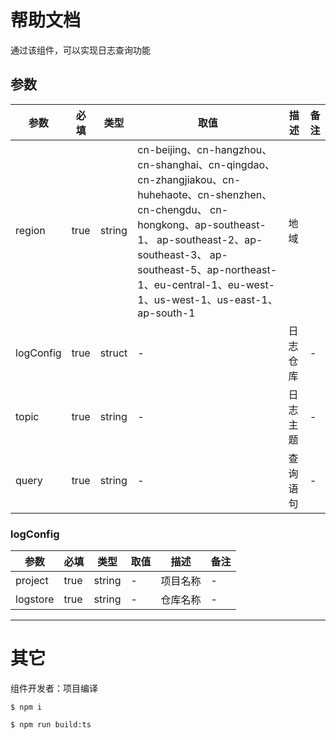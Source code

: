 # 帮助文档

通过该组件，可以实现日志查询功能

## 参数

|  参数   |  必填  |  类型  | 取值  |  描述  |  备注  |    
|  ----  | ----  |  ----  | ----  |  ----  |  ----  |
| region  | true |  string |  cn-beijing、cn-hangzhou、cn-shanghai、cn-qingdao、cn-zhangjiakou、cn-huhehaote、cn-shenzhen、cn-chengdu、 cn-hongkong、ap-southeast-1、 ap-southeast-2、ap-southeast-3、 ap-southeast-5、ap-northeast-1、eu-central-1、eu-west-1、us-west-1、us-east-1、ap-south-1  |  地域 |   |
| logConfig  | true | struct  | - | 日志仓库  |  -  |
| topic  | true | string  | - | 日志主题  |  -   |
| query  | true | string  | - | 查询语句  | -  |

### logConfig

|  参数   |  必填  |  类型  | 取值  |  描述  |  备注  |    
|  ----  | ----  |  ----  | ----  |  ----  |  ----  |
| project  | true | string  | - | 项目名称  |  -   |
| logstore  | true | string  | - | 仓库名称  | -  |


------- 

# 其它

组件开发者：项目编译

````
$ npm i

$ npm run build:ts
````
